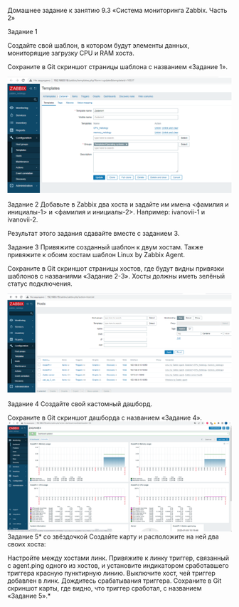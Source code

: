 Домашнее задание к занятию 9.3 «Система мониторинга Zabbix. Часть 2»

Задание 1

Создайте свой шаблон, в котором будут элементы данных, мониторящие загрузку CPU и RAM хоста.

Сохраните в Git скриншот страницы шаблона с названием «Задание 1».

![alt text](https://github.com/KozakPI/png/blob/main/задание1_2.png)

Задание 2
Добавьте в Zabbix два хоста и задайте им имена <фамилия и инициалы-1> и <фамилия и инициалы-2>. Например: ivanovii-1 и ivanovii-2.

Результат этого задания сдавайте вместе с заданием 3.

Задание 3
Привяжите созданный шаблон к двум хостам. Также привяжите к обоим хостам шаблон Linux by Zabbix Agent.

Сохраните в Git скриншот страницы хостов, где будут видны привязки шаблонов с названиями «Задание 2-3». Хосты должны иметь зелёный статус подключения.

![alt text](https://github.com/KozakPI/png/blob/main/задание2-3.png)

Задание 4
Создайте свой кастомный дашборд.

Сохраните в Git скриншот дашборда с названием «Задание 4».
![alt text](https://github.com/KozakPI/png/blob/main/задание4.png)
Задание 5* со звёздочкой
Создайте карту и расположите на ней два своих хоста:

Настройте между хостами линк.
Привяжите к линку триггер, связанный с agent.ping одного из хостов, и установите индикатором сработавшего триггера красную пунктирную линию.
Выключите хост, чей триггер добавлен в линк. Дождитесь срабатывания триггера.
Сохраните в Git скриншот карты, где видно, что триггер сработал, с названием «Задание 5».*
